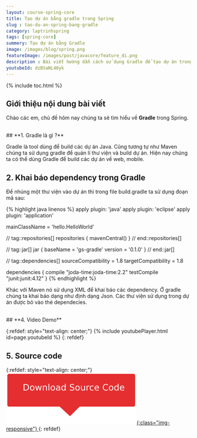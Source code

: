 ```yaml
---
layout: course-spring-core
title: Tạo dự án bằng gradle trong Spring
slug : tao-du-an-spring-bang-gradle
category: laptrinhspring
tags: [spring-core]
summery: Tạo dự án bằng Gradle 
image: /images/blog/spring.png
featureImage: /images/post/javacore/feature_di.png
description : Bài viết hướng dẫn cách sử dụng Gradle để tạo dự án trong Spring. Trước hết bài viết giúp hiểu được thuật ngữ Gradle trong Spring là gì? Khi nào sử dụng? Giống và khác nhau giữa Gradle và Maven trong Spring là gì? Ở những chia sẻ tiếp theo bài viết trình bày về cách khai báo dependency trong Gradle của ngôn ngữ lập trình Spring. Ngoài ra bài viết có kèm theo một video hướng dẫn thông qua những ví dụ code demo giúp bạn tham khảo để áp dụng được công cụ Gradle vào làm việc với các dự án lập trình.
youtubeId: dzBSaNL40yk
---
```


{% include toc.html %}

## **Giới thiệu nội dung bài viết**

Chào các em, chủ đề hôm nay chúng ta sẽ tìm hiểu về <b>Gradle</b> trong Spring.

<br>
## **1. Gradle là gì ?**

Gradle là tool dùng để build các dự án Java. Cũng tương tự như Maven chúng ta sử dụng gradle để quản lí thư viện và build dự án. Hiện nay chúng ta có thể dùng Gradle để build các dự án về web, mobile.

## **2. Khai báo dependency trong Gradle**

Để nhúng một thư viện vào dự án thì trong file build.gradle ta sử dụng đoạn mã sau:

{% highlight java  linenos %}
apply plugin: 'java'
apply plugin: 'eclipse'
apply plugin: 'application'

mainClassName = 'hello.HelloWorld'

// tag::repositories[]
repositories {
    mavenCentral()
}
// end::repositories[]

// tag::jar[]
jar {
    baseName = 'gs-gradle'
    version =  '0.1.0'
}
// end::jar[]

// tag::dependencies[]
sourceCompatibility = 1.8
targetCompatibility = 1.8

dependencies {
    compile "joda-time:joda-time:2.2"
    testCompile "junit:junit:4.12"
}
{% endhighlight %}

Khác với Maven nó sử dụng XML để khai báo các dependency. Ở gradle chúng ta khai báo dạng như định dạng Json. Các thư viện sử dụng trong dự án được bỏ vào thẻ dependecies. 

<br>
## **4. Video Demo**

{:refdef: style="text-align: center;"}
{% include youtubePlayer.html id=page.youtubeId %}
{: refdef}

## **5. Source code**

{:refdef: style="text-align: center;"}
<a href="https://github.com/levunguyen/Gradle" target="_blank"> ![Sourcecode ](/images/icon/githubsource.png){:class="img-responsive"} </a>
{: refdef}
